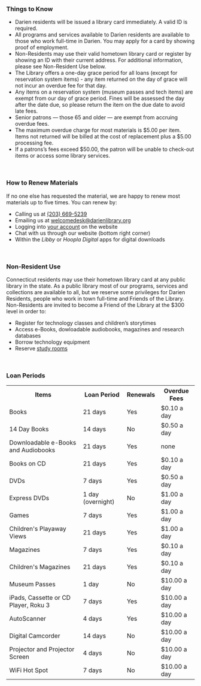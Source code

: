 <div class="row">

<div class="col-md-6">

### Things to Know

- Darien residents will be issued a library card immediately. A valid ID is required.
- All programs and services available to Darien residents are available to those who work full-time in Darien. You may apply for a card by showing proof of employment.
- Non-Residents may use their valid hometown library card or register by showing an ID with their current address. For additional information, please see Non-Resident Use below.
- The Library offers a one-day grace period for all loans (except for reservation system items) - any item returned on the day of grace will not incur an overdue fee for that day.
- Any items on a reservation system (museum passes and tech items) are exempt from our day of grace period. Fines will be assessed the day after the date due, so please return the item on the due date to avoid late fees. 
- Senior patrons — those 65 and older — are exempt from accruing overdue fees.
- The maximum overdue charge for most materials is $5.00 per item. Items not returned will be billed at the cost of replacement plus a $5.00 processing fee.
- If a patrons’s fees exceed $50.00, the patron will be unable to check-out items or access some library services.

<!-- We have a wide range of technology available for [check-out](/catalog/search/keyword?search=%2A&formats=equipment "Borrow technology") or to use while [in the Library](/technology "Library Technology"). For children's technology, see the Children's Library. For everything else, visit the Help Desk on the Lower Level.-->
</div>

<div class="col-md-6">

<br/>

### How to Renew Materials

If no one else has requested the material, we are happy to renew most materials up to five times. You can renew by:

- Calling us at [(203) 669-5239](tel:2036695239 "Call the Welcome Desk")
- Emailing us at [welcomedesk@darienlibrary.org](mailto:welcomedesk@darienlibrary.org "Email us")
- Logging into [your account](/myaccount "My Account") on the website
- Chat with us through our website (bottom right corner)
- Within the _Libby_ or _Hoopla Digital_ apps for digital downloads
<br />

### Non-Resident Use

Connecticut residents may use their hometown library card at any public library in the state. As a public library most of our programs, services and collections are available to all, but we reserve some privileges for Darien Residents, people who work in town full-time and Friends of the Library. Non-Residents are invited to become a Friend of the Library at the $300 level in order to:

- Register for technology classes and children’s storytimes
- Access e-Books, dowloadable audiobooks, magazines and research databases
- Borrow technology equipment
- Reserve [study rooms](/meeting-rooms "Study Rooms")

</div>
</div>

<div class="margin-bottom-20"></div>

<div class="row">

<div class="col-md-8 col-md-offset-2">

<br/>

### Loan Periods

<table class="table table-striped">
<tr>
<th>Items</th>
<th>Loan Period</th>
<th>Renewals</th>
<th>Overdue Fees</th>
</tr>
<tr>
			<td>
				Books</td>
			<td>
				21 days</td>
			<td>
				Yes</td>
			<td>
				$0.10 a day</td>
		</tr>
		<tr>
			<td>
				14 Day Books</td>
			<td>
				14 days</td>
			<td>
				No</td>
			<td>
				$0.50 a day</td>
		</tr>
		<tr>
			<td>
				Downloadable e-Books and Audiobooks</td>
			<td>
				21 days</td>
			<td>
				Yes</td>
			<td>
				none</td>
		</tr>
		<tr>
			<td>
				Books on CD</td>
			<td>
				21 days</td>
			<td>
				Yes</td>
			<td>
				$0.10 a day</td>
		</tr>
		<tr>
			<td>
				DVDs</td>
			<td>
				7 days</td>
			<td>
				Yes</td>
			<td>
				$0.50 a day</td>
		</tr>
		<tr>
			<td>
				Express DVDs</td>
			<td>
				1 day (overnight)</td>
			<td>
				No</td>
			<td>
				$1.00 a day</td>
		</tr>
		<tr>
			<td>
				Games</td>
			<td>
				7 days</td>
			<td>
				Yes</td>
			<td>
				$1.00 a day</td>
		</tr>
		<tr>
			<td>
				Children's Playaway Views</td>
			<td>
				21 days</td>
			<td>
				Yes</td>
			<td>
				$1.00 a day</td>
		</tr>
		<tr>
			<td>
				Magazines</td>
			<td>
				7 days</td>
			<td>
				Yes</td>
			<td>
				$0.10 a day</td>
		</tr>
		<tr>
			<td>
				Children's Magazines</td>
			<td>
				21 days</td>
			<td>
				Yes</td>
			<td>
				$0.10 a day</td>
		</tr>
		<tr>
			<td>
				Museum Passes</td>
			<td>
				1 day</td>
			<td>
				No</td>
			<td>
				$10.00 a day</td>
		</tr>
		<tr>
			<td>
				iPads, Cassette or CD Player, Roku 3</td>
			<td>
				7 days</td>
			<td>
				Yes</td>
			<td>
				$10.00 a day</td>
		</tr>
		<tr>
			<td>
				AutoScanner</td>
			<td>
				4 days</td>
			<td>
				Yes</td>
			<td>
				$10.00 a day</td>
		</tr>
		<tr>
			<td>
				Digital Camcorder</td>
			<td>
				14 days</td>
			<td>
				No</td>
			<td>
				$10.00 a day</td>
		</tr>
		<tr>
			<td>
				Projector and Projector Screen</td>
			<td>
				4 days</td>
			<td>
				No</td>
			<td>
				$10.00 a day</td>
		</tr>
		<tr>
			<td>
				WiFi Hot Spot</td>
			<td>
				7 days</td>
			<td>
				No</td>
			<td>
				$10.00 a day</td>
		</tr>
</table>

</div>

</div>

<div class="margin-bottom-20"></div>